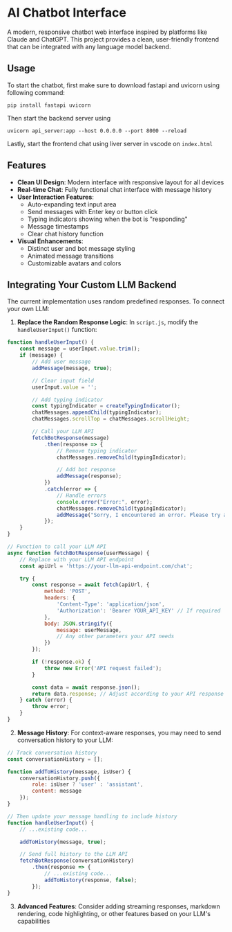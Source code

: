 # AI Chatbot Interface

A modern, responsive chatbot web interface inspired by platforms like Claude and ChatGPT. This project provides a clean, user-friendly frontend that can be integrated with any language model backend.

## Usage
To start the chatbot, first make sure to download fastapi and uvicorn using following command:

```
pip install fastapi uvicorn
```

Then start the backend server using
```
uvicorn api_server:app --host 0.0.0.0 --port 8000 --reload
```

Lastly, start the frontend chat using liver server in vscode on ```index.html```
## Features

- **Clean UI Design**: Modern interface with responsive layout for all devices
- **Real-time Chat**: Fully functional chat interface with message history
- **User Interaction Features**:
  - Auto-expanding text input area
  - Send messages with Enter key or button click
  - Typing indicators showing when the bot is "responding"
  - Message timestamps
  - Clear chat history function
- **Visual Enhancements**:
  - Distinct user and bot message styling
  - Animated message transitions
  - Customizable avatars and colors

## Integrating Your Custom LLM Backend

The current implementation uses random predefined responses. To connect your own LLM:

1. **Replace the Random Response Logic**: In `script.js`, modify the `handleUserInput()` function:

```javascript
function handleUserInput() {
    const message = userInput.value.trim();
    if (message) {
        // Add user message
        addMessage(message, true);

        // Clear input field
        userInput.value = '';

        // Add typing indicator
        const typingIndicator = createTypingIndicator();
        chatMessages.appendChild(typingIndicator);
        chatMessages.scrollTop = chatMessages.scrollHeight;

        // Call your LLM API
        fetchBotResponse(message)
            .then(response => {
                // Remove typing indicator
                chatMessages.removeChild(typingIndicator);

                // Add bot response
                addMessage(response);
            })
            .catch(error => {
                // Handle errors
                console.error("Error:", error);
                chatMessages.removeChild(typingIndicator);
                addMessage("Sorry, I encountered an error. Please try again.");
            });
    }
}

// Function to call your LLM API
async function fetchBotResponse(userMessage) {
    // Replace with your LLM API endpoint
    const apiUrl = 'https://your-llm-api-endpoint.com/chat';

    try {
        const response = await fetch(apiUrl, {
            method: 'POST',
            headers: {
                'Content-Type': 'application/json',
                'Authorization': 'Bearer YOUR_API_KEY' // If required
            },
            body: JSON.stringify({
                message: userMessage,
                // Any other parameters your API needs
            })
        });

        if (!response.ok) {
            throw new Error('API request failed');
        }

        const data = await response.json();
        return data.response; // Adjust according to your API response format
    } catch (error) {
        throw error;
    }
}
```

2. **Message History**: For context-aware responses, you may need to send conversation history to your LLM:

```javascript
// Track conversation history
const conversationHistory = [];

function addToHistory(message, isUser) {
    conversationHistory.push({
        role: isUser ? 'user' : 'assistant',
        content: message
    });
}

// Then update your message handling to include history
function handleUserInput() {
    // ...existing code...

    addToHistory(message, true);

    // Send full history to the LLM API
    fetchBotResponse(conversationHistory)
        .then(response => {
            // ...existing code...
            addToHistory(response, false);
        });
}
```

3. **Advanced Features**: Consider adding streaming responses, markdown rendering, code highlighting, or other features based on your LLM's capabilities
